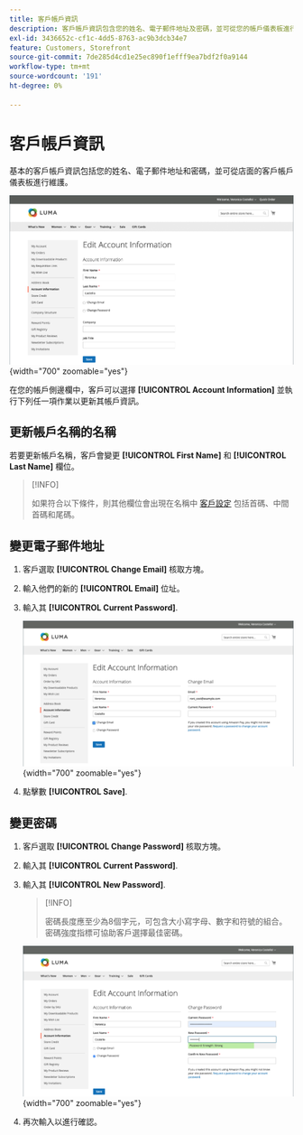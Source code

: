 ```yaml
---
title: 客戶帳戶資訊
description: 客戶帳戶資訊包含您的姓名、電子郵件地址及密碼，並可從您的帳戶儀表板進行維護。
exl-id: 3436652c-cf1c-4dd5-8763-ac9b3dcb34e7
feature: Customers, Storefront
source-git-commit: 7de285d4cd1e25ec890f1efff9ea7bdf2f0a9144
workflow-type: tm+mt
source-wordcount: '191'
ht-degree: 0%

---
```


# 客戶帳戶資訊

基本的客戶帳戶資訊包括您的姓名、電子郵件地址和密碼，並可從店面的客戶帳戶儀表板進行維護。

![店面上的帳戶資訊](assets/account-dashboard-account-information-storefront.png){width="700" zoomable="yes"}

在您的帳戶側邊欄中，客戶可以選擇 **[!UICONTROL Account Information]** 並執行下列任一項作業以更新其帳戶資訊。

## 更新帳戶名稱的名稱

若要更新帳戶名稱，客戶會變更 **[!UICONTROL First Name]** 和 **[!UICONTROL Last Name]** 欄位。

>[!INFO]
>
>如果符合以下條件，則其他欄位會出現在名稱中 [客戶設定](../configuration-reference/customers/customer-configuration.md) 包括首碼、中間首碼和尾碼。

## 變更電子郵件地址

1. 客戶選取 **[!UICONTROL Change Email]** 核取方塊。

1. 輸入他們的新的 **[!UICONTROL Email]** 位址。

1. 輸入其 **[!UICONTROL Current Password]**.

   ![變更電子郵件地址](assets/account-dashboard-account-information-change-email-address.png){width="700" zoomable="yes"}

1. 點擊數 **[!UICONTROL Save]**.

## 變更密碼

1. 客戶選取 **[!UICONTROL Change Password]** 核取方塊。

1. 輸入其 **[!UICONTROL Current Password]**.

1. 輸入其 **[!UICONTROL New Password]**.

   >[!INFO]
   >
   >密碼長度應至少為8個字元，可包含大小寫字母、數字和符號的組合。 密碼強度指標可協助客戶選擇最佳密碼。

   ![變更密碼](assets/account-dashboard-account-information-change-password.png){width="700" zoomable="yes"}

1. 再次輸入以進行確認。
